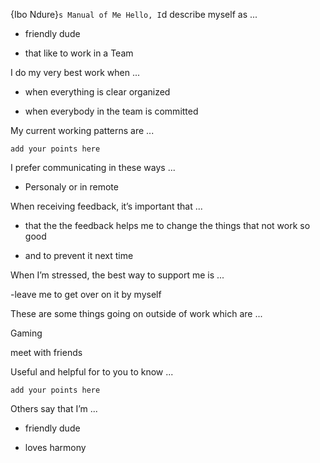 {Ibo Ndure}`s Manual of Me
Hello, I`d describe myself as ...

- friendly dude

- that like to work in a Team

I do my very best work when ...

- when everything is clear organized

- when everybody in the team is committed

My current working patterns are ...

    add your points here

I prefer communicating in these ways ...

- Personaly or in remote

When receiving feedback, it’s important that ...

- that the the feedback helps me to change the things that not work so good

- and to prevent it next time

When I’m stressed, the best way to support me is ...

-leave me to get over on it by myself

These are some things going on outside of work which are ...

Gaming

meet with friends

Useful and helpful for to you to know ...

    add your points here

Others say that I’m ...

- friendly dude

- loves harmony
